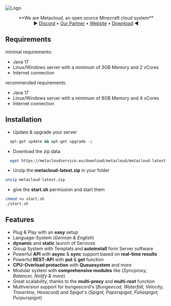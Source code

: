 
![Logo](https://i.ibb.co/0XX0JTh/banner.png)



<p>
  <p align="center">
   **We are Metacloud, an open source Minecraft cloud system**
    <br>
    ► <a href="https://discord.com/invite/4kKEcaP9WC">Discord</a>
    •
    <a href="https://invis-cloud.de">Our Partner</a>
    •
    <a href="https://metacloudservice.eu">Website</a>
    •
    <a href="https://metacloudservice.eu/download/metacloud/metacloud-latest.zip">Download</a>
     ◄
  </p>
</p>

## Requirements
minimal requirements: 
 * Java 17
 * Linux/Windows server with a minimum of 3GB Memory and 2 vCores
 * Internet connection
 
 
 recommended requirements: 
 * Java 17
 * Linux/Windows server with a minimum of 8GB Memory and 4 vCores
 * Internet connection

## Installation

+ Update & upgrade your server
```bash
  apt-get update && apt-get upgrade -y
```
+ Download the zip data
```bash
  wget https://metacloudservice.eu/download/metacloud/metacloud-latest.zip
```
 + Unzip the **metacloud-latest.zip** in your folder
```bash
unzip metacloud-latest.zip
```
 + give the **start.sh** permission and start them
```bash
chmod +u start.sh
./start.sh
```
    

## Features

- Plug & Play with an **easy** setup
- Language-System (*German & English*)
- **dynamic** and **static** launch of Services
- Group System with Templats and **autoinstall** form Server software 
- Powerful **API** with **async** & **sync** support based on **real-time results**
- Powerful **REST-API** with **put** & **get** function
- **CPU-Overload protaction** with **Queuesystem** and more 
- Modular system with **comprehensive modules** like (*Syncproxy, Balancer, Notify & more*)
- Great scalability, thanks to the **multi-proxy** and **multi-root** function
- Multiversion support for bungeecord's (*Bungeecod, Waterfall, Velocity, Travertine, Hexacord*) and Spigot's (*Spigot, Paperspigot, Foliaspigot, Purpurspigot*)

